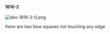 #### 1816-2
![dev-1816-2-0.png](https://github.com/lil-lab/nlvr/raw/master/nlvr/dev/images/4/dev-1816-2-0.png "dev-1816-2-0.png")

there are two blue squares not touching any edge